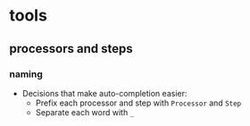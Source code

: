 # tools

## processors and steps

### naming

- Decisions that make auto-completion easier:
  - Prefix each processor and step with `Processor` and `Step`
  - Separate each word with `_`

